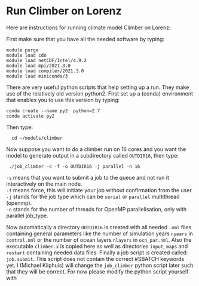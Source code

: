 # Run Climber on Lorenz

Here are instructions for running climate model Climber on Lorenz:

First make sure that you have all the needed software by typing:

    module purge
    module load cdo
    module load netCDF/Intel/4.9.2
    module load mpi/2021.3.0
    module load compiler/2021.3.0
    module load miniconda/3
    
There are very useful python scripts that help setting up a run. They make use of the relatively old version python2.
First set up a (conda) environment that enables you to use this version by typing:

    conda create --name py2  python=2.7
    conda activate py2

Then type:

      cd ~/models/climber

 Now suppose you want to do a climber run on 16 cores and you want the model to generate output in a subdirectory called <code>OUTDIR16</code>, then type: 

     ./job_climber -s -f -o OUTDIR16 -j parallel -n 16

<code>-s</code> means that you want to submit a job to the queue and not run it interactively on the main node.  
<code>-f</code> means force, this will initiate your job without confirmation from the user.  
<code>-j</code> stands for the job type which can be <code>serial</code> or <code>parallel</code> multithread (openmp).  
<code>-n</code> stands for the number of threads for OpenMP parallelisation, only with parallel job_type.  

Now automatically a directory <code>OUTDIR16</code> is created with all needed <code>.nml</code> files containing general parameters like the number of simulation years <code>nyears</code> in <code>control.nml</code> or the number of ocean layers <code>nlayers</code> in <code>ocn_par.nml</code>.
Also the executable <code>climber.x</code> is copied here as well as directories <code>input</code>, <code>maps</code> and <code>restart</code> containing needed data files. Finally a job script is created called: <code>job.submit</code>. This script does not contain the correct #SBATCH keywords yet. I (Michael Kliphuis) will change the <code>job_climber</code> python script later such that they will be correct. For now please modify the python script yourself with 



 
